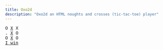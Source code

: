 ```yaml
---
title: Oxo2d 
description: "Oxo2d an HTML noughts and crosses (tic-tac-toe) player"
---
```


<pre class="oxo2d">
O <u>X</u> X
. <u>X</u> O
O <u>X</u> O
<a href="../">I win</a>
</pre>
